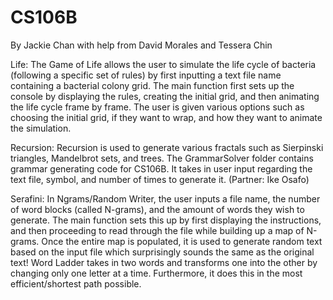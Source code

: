 # CS106B

By Jackie Chan with help from David Morales and Tessera Chin

Life:
The Game of Life allows the user to simulate the life cycle of bacteria (following a specific set of rules) by first inputting a text file name containing a bacterial colony grid. The main function first sets up the console by displaying the rules, creating the initial grid, and then animating the life cycle frame by frame. The user is given various options such as choosing the initial grid, if they want to wrap, and how they want to animate the simulation.

Recursion:
Recursion is used to generate various fractals such as Sierpinski triangles, Mandelbrot sets, and trees. The GrammarSolver folder contains grammar generating code for CS106B. It takes in user input regarding the text file, symbol, and number of times to generate it. (Partner: Ike Osafo)

Serafini: 
In Ngrams/Random Writer, the user inputs a file name, the number of word blocks (called N-grams), and the amount of words they wish to generate. The main function sets this up by first displaying the instructions, and then proceeding to read through the file while building up a map of N-grams. Once the entire map is populated, it is used to generate random text based on the input file which surprisingly sounds the same as the original text! Word Ladder takes in two words and transforms one into the other by changing only one letter at a time. Furthermore, it does this in the most efficient/shortest path possible.

